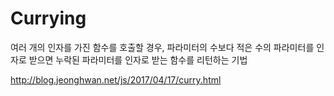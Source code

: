 Currying
=======
여러 개의 인자를 가진 함수를 호출할 경우, 파라미터의 수보다 적은 수의 파라미터를 인자로 받으면 누락된 파라미터를 인자로 받는 함수를 리턴하는 기법

http://blog.jeonghwan.net/js/2017/04/17/curry.html
